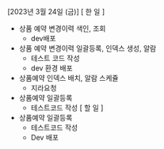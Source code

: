 [2023년 3월 24일 (금)]
[ 한 일 ]
*  상품 예약 변경이력 색인, 조회
    * dev배포
* 상품 예약 변경이력 일괄등록, 인덱스 생성, 알람
    * 테스트 코드 작성
    * dev 환경 배포
*  상품예약 인덱스 배치, 알람 스케쥴
    * 지라요청
*  상품예약 일괄등록
    * 테스트코드 작성
[ 할 일 ]
* 상품예약 일괄등록
    * 테스트코드 작성
    * Dev 배포
